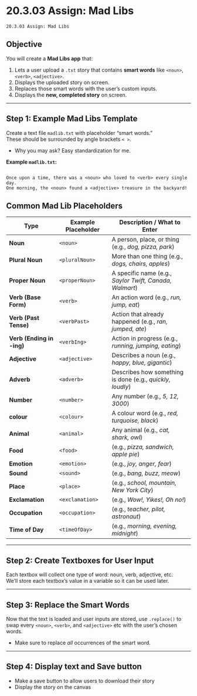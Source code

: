 # 20.3.03 Assign: Mad Libs
```
20.3.03 Assign: Mad Libs
```

## Objective

You will create a **Mad Libs app** that:
1. Lets a user upload a `.txt` story that contains **smart words** like `<noun>`, `<verb>`, `<adjective>`.
2. Displays the uploaded story on screen.
3. Replaces those smart words with the user’s custom inputs.
4. Displays the **new, completed story** on screen.

---

## Step 1: Example Mad Libs Template

Create a text file `madlib.txt` with placeholder “smart words.”  
These should be surrounded by angle brackets `< >`. 
* Why you may ask? Easy standardization for me.

**Example `madlib.txt`:**
```

Once upon a time, there was a <noun> who loved to <verb> every single day.
One morning, the <noun> found a <adjective> treasure in the backyard!

```


## Common Mad Lib Placeholders

| Type                      | Example Placeholder | Description / What to Enter                               |
| ------------------------- | ------------------- | --------------------------------------------------------- |
| **Noun**                  | `<noun>`            | A person, place, or thing (e.g., *dog, pizza, park*)      |
| **Plural Noun**           | `<pluralNoun>`      | More than one thing (e.g., *dogs, chairs, apples*)        |
| **Proper Noun**           | `<properNoun>`      | A specific name (e.g., *Saylor Twift, Canada, Walmart*)   |
| **Verb (Base Form)**      | `<verb>`            | An action word (e.g., *run, jump, eat*)                   |
| **Verb (Past Tense)**     | `<verbPast>`        | Action that already happened (e.g., *ran, jumped, ate*)   |
| **Verb (Ending in -ing)** | `<verbIng>`         | Action in progress (e.g., *running, jumping, eating*)     |
| **Adjective**             | `<adjective>`       | Describes a noun (e.g., *happy, blue, gigantic*)          |
| **Adverb**                | `<adverb>`          | Describes how something is done (e.g., *quickly, loudly*) |
| **Number**                | `<number>`          | Any number (e.g., *5, 12, 3000*)                          |
| **colour**                 | `<colour>`           | A colour word (e.g., *red, turquoise, black*)              |
| **Animal**                | `<animal>`          | Any animal (e.g., *cat, shark, owl*)                      |
| **Food**                  | `<food>`            | (e.g., *pizza, sandwich, apple pie*)                      |
| **Emotion**               | `<emotion>`         | (e.g., *joy, anger, fear*)                                |
| **Sound**                 | `<sound>`           | (e.g., *bang, buzz, meow*)                                |
| **Place**                 | `<place>`           | (e.g., *school, mountain, New York City*)                 |
| **Exclamation**           | `<exclamation>`     | (e.g., *Wow!, Yikes!, Oh no!*)                            |
| **Occupation**            | `<occupation>`      | (e.g., *teacher, pilot, astronaut*)                       |
| **Time of Day**           | `<timeOfDay>`       | (e.g., *morning, evening, midnight*)                      |


---

## Step 2: Create Textboxes for User Input

Each textbox will collect one type of word: noun, verb, adjective, etc.  
We’ll store each textbox’s value in a variable so it can be used later.

---

## Step 3: Replace the Smart Words

Now that the text is loaded and user inputs are stored,  use `.replace()`
to swap every `<noun>`, `<verb>`, and `<adjective>` etc with the user’s chosen words.

* Make sure to replace *all* occurrences of the smart word.

---

## Step 4: Display text and Save button
 * Make a save button to allow users to download their story
 * Display the story on the canvas